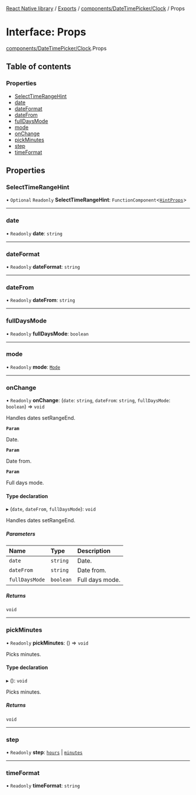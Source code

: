 [React Native library](../index.md) / [Exports](../modules.md) / [components/DateTimePicker/Clock](../modules/components_DateTimePicker_Clock.md) / Props

# Interface: Props

[components/DateTimePicker/Clock](../modules/components_DateTimePicker_Clock.md).Props

## Table of contents

### Properties

- [SelectTimeRangeHint](components_DateTimePicker_Clock.Props.md#selecttimerangehint)
- [date](components_DateTimePicker_Clock.Props.md#date)
- [dateFormat](components_DateTimePicker_Clock.Props.md#dateformat)
- [dateFrom](components_DateTimePicker_Clock.Props.md#datefrom)
- [fullDaysMode](components_DateTimePicker_Clock.Props.md#fulldaysmode)
- [mode](components_DateTimePicker_Clock.Props.md#mode)
- [onChange](components_DateTimePicker_Clock.Props.md#onchange)
- [pickMinutes](components_DateTimePicker_Clock.Props.md#pickminutes)
- [step](components_DateTimePicker_Clock.Props.md#step)
- [timeFormat](components_DateTimePicker_Clock.Props.md#timeformat)

## Properties

### SelectTimeRangeHint

• `Optional` `Readonly` **SelectTimeRangeHint**: `FunctionComponent`\<[`HintProps`](components_DateTimePicker_DateTimePicker_common.HintProps.md)\>

___

### date

• `Readonly` **date**: `string`

___

### dateFormat

• `Readonly` **dateFormat**: `string`

___

### dateFrom

• `Readonly` **dateFrom**: `string`

___

### fullDaysMode

• `Readonly` **fullDaysMode**: `boolean`

___

### mode

• `Readonly` **mode**: [`Mode`](../enums/components_DateTimePicker_DateTimePicker_common.Mode.md)

___

### onChange

• `Readonly` **onChange**: (`date`: `string`, `dateFrom`: `string`, `fullDaysMode`: `boolean`) => `void`

Handles dates setRangeEnd.

**`Param`**

Date.

**`Param`**

Date from.

**`Param`**

Full days mode.

#### Type declaration

▸ (`date`, `dateFrom`, `fullDaysMode`): `void`

Handles dates setRangeEnd.

##### Parameters

| Name | Type | Description |
| :------ | :------ | :------ |
| `date` | `string` | Date. |
| `dateFrom` | `string` | Date from. |
| `fullDaysMode` | `boolean` | Full days mode. |

##### Returns

`void`

___

### pickMinutes

• `Readonly` **pickMinutes**: () => `void`

Picks minutes.

#### Type declaration

▸ (): `void`

Picks minutes.

##### Returns

`void`

___

### step

• `Readonly` **step**: [`hours`](../enums/components_DateTimePicker_DateTimePicker_common.Step.md#hours) \| [`minutes`](../enums/components_DateTimePicker_DateTimePicker_common.Step.md#minutes)

___

### timeFormat

• `Readonly` **timeFormat**: `string`
